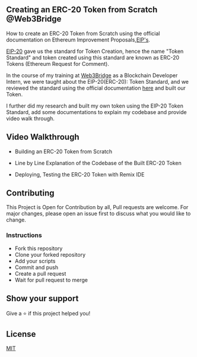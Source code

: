 ## Creating an ERC-20 Token from Scratch @Web3Bridge

How to create an ERC-20 Token from Scratch using the official documentation
on Ethereum Improvement Proposals,[EIP's](https://eips.ethereum.org/all).

[EIP-20](https://eips.ethereum.org/EIPS/eip-20) gave us the standard for Token Creation, hence the name "Token Standard" and token created using this standard are known as ERC-20 Tokens (Ethereum Request for Comment).

In the course of my training at [Web3Bridge](https://www.web3bridge.com/) as a Blockchain Developer Intern, we were taught about the EIP-20(ERC-20): Token Standard, and we reviewed the standard using the official documentation [here](https://eips.ethereum.org/EIPS/eip-20) and built our Token.

I further did my research and built my own token using the EIP-20 Token Standard, add some documentations to explain my codebase and provide video walk through.

## Video Walkthrough

- Building an ERC-20 Token from Scratch

- Line by Line Explanation of the Codebase of the Built ERC-20 Token

- Deploying, Testing the ERC-20 Token with Remix IDE

## Contributing

This Project is Open for Contribution by all,
Pull requests are welcome.
For major changes, please open an issue first
to discuss what you would like to change.

### Instructions

- Fork this repository
- Clone your forked repository
- Add your scripts
- Commit and push
- Create a pull request
- Wait for pull request to merge

## Show your support

Give a ⭐️ if this project helped you!

## License

[MIT](https://choosealicense.com/licenses/mit/)
